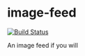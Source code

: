 image-feed
==========
[![Build Status](https://snap-ci.com/bgmbYI9Vnxk2vE9SxLEmugCPWwXyPTu1AL27kPBugMc/build_image)](https://snap-ci.com/projects/rafasf/image-feed/build_history)


An image feed if you will
